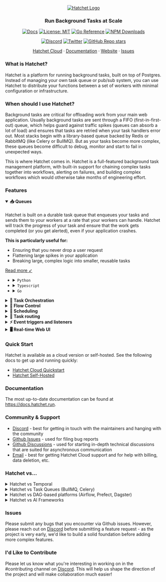 <div align="center">

<picture>
  <source media="(prefers-color-scheme: dark)" srcset="https://framerusercontent.com/images/KBMnpSO12CyE6UANhf4mhrg6na0.png?scale-down-to=200">
  <source media="(prefers-color-scheme: light)" srcset="https://framerusercontent.com/images/KBMnpSO12CyE6UANhf4mhrg6na0.png?scale-down-to=200">
  <a href ="https://hatchet.run">
	  <img alt="Hatchet Logo" src="https://framerusercontent.com/images/KBMnpSO12CyE6UANhf4mhrg6na0.png?scale-down-to=200">
  </a>
</picture>

### Run Background Tasks at Scale

[![Docs](https://img.shields.io/badge/docs-docs.hatchet.run-3F16E4)](https://docs.hatchet.run) [![License: MIT](https://img.shields.io/badge/License-MIT-purple.svg)](https://opensource.org/licenses/MIT) [![Go Reference](https://pkg.go.dev/badge/github.com/hatchet-dev/hatchet.svg)](https://pkg.go.dev/github.com/hatchet-dev/hatchet) [![NPM Downloads](https://img.shields.io/npm/dm/%40hatchet-dev%2Ftypescript-sdk)](https://www.npmjs.com/package/@hatchet-dev/typescript-sdk)

[![Discord](https://img.shields.io/discord/1088927970518909068?style=social&logo=discord)](https://hatchet.run/discord)
[![Twitter](https://img.shields.io/twitter/url/https/twitter.com/hatchet-dev.svg?style=social&label=Follow%20%40hatchet-dev)](https://twitter.com/hatchet_dev)
[![GitHub Repo stars](https://img.shields.io/github/stars/hatchet-dev/hatchet?style=social)](https://github.com/hatchet-dev/hatchet)

  <p align="center">
    <a href="https://cloud.onhatchet.run">Hatchet Cloud</a>
    ·
    <a href="https://docs.hatchet.run">Documentation</a>
    ·
    <a href="https://hatchet.run">Website</a>
    ·
    <a href="https://github.com/hatchet-dev/hatchet/issues">Issues</a>
  </p>

</div>

### What is Hatchet?

Hatchet is a platform for running background tasks, built on top of Postgres. Instead of managing your own task queue or pub/sub system, you can use Hatchet to distribute your functions between a set of workers with minimal configuration or infrastructure.

### When should I use Hatchet?

Background tasks are critical for offloading work from your main web application. Usually background tasks are sent through a FIFO (first-in-first-out) queue, which helps guard against traffic spikes (queues can absorb a lot of load) and ensures that tasks are retried when your task handlers error out. Most stacks begin with a library-based queue backed by Redis or RabbitMQ (like Celery or BullMQ). But as your tasks become more complex, these queues become difficult to debug, monitor and start to fail in unexpected ways.

This is where Hatchet comes in. Hatchet is a full-featured background task management platform, with built-in support for chaining complex tasks together into workflows, alerting on failures, and building complex workflows which would otherwise take months of engineering effort.

### Features

<details open><summary><strong>📥 Queues</strong></summary>

####

Hatchet is built on a durable task queue that enqueues your tasks and sends them to your workers at a rate that your workers can handle. Hatchet will track the progress of your task and ensure that the work gets completed (or you get alerted), even if your application crashes.

**This is particularly useful for:**

- Ensuring that you never drop a user request
- Flattening large spikes in your application
- Breaking large, complex logic into smaller, reusable tasks

[Read more ➶](https://docs.hatchet.run/home/your-first-task)

- <details>

    <summary><code>Python</code></summary>

  ```python
  # 1. Define your task input
  class SimpleInput(BaseModel):
      message: str

  # 2. Define your task using hatchet.task
  @hatchet.task(name="SimpleWorkflow", input_validator=SimpleInput)
  def simple(input: SimpleInput, ctx: Context) -> dict[str, str]:
      return {
        "transformed_message": input.message.lower(),
      }

  # 3. Register your task on your worker
  worker = hatchet.worker("test-worker", workflows=[simple])
  worker.start()

  # 4. Invoke tasks from your application
  simple.run(SimpleInput(message="Hello World!"))
  ```

  </details>

- <details>

    <summary><code>Typescript</code></summary>

  ```ts
  // 1. Define your task input
  export type SimpleInput = {
    Message: string;
  };

  // 2. Define your task using hatchet.task
  export const simple = hatchet.task({
    name: "simple",
    fn: (input: SimpleInput) => {
      return {
        TransformedMessage: input.Message.toLowerCase(),
      };
    },
  });

  // 3. Register your task on your worker
  const worker = await hatchet.worker("simple-worker", {
    workflows: [simple],
  });

  await worker.start();

  // 4. Invoke tasks from your application
  await simple.run({
    Message: "Hello World!",
  });
  ```

  </details>

- <details>

    <summary><code>Go</code></summary>

  ```go
  // 1. Define your task input
  type SimpleInput struct {
    Message string `json:"message"`
  }

  // 2. Define your task using factory.NewTask
  simple := factory.NewTask(
    create.StandaloneTask{
      Name: "simple-task",
    }, func(ctx worker.HatchetContext, input SimpleInput) (*SimpleResult, error) {
      return &SimpleResult{
        TransformedMessage: strings.ToLower(input.Message),
      }, nil
    },
    hatchet,
  )

  // 3. Register your task on your worker
  worker, err := hatchet.Worker(v1worker.WorkerOpts{
    Name: "simple-worker",
    Workflows: []workflow.WorkflowBase{
      simple,
    },
  })

  worker.StartBlocking()

  // 4. Invoke tasks from your application
  simple.Run(context.Background(), SimpleInput{Message: "Hello, World!"})
  ```

  </details>

</details>
<details><summary><strong>🎻 Task Orchestration</strong></summary>

####

Hatchet allows you to build complex workflows that can be composed of multiple tasks. For example, if you'd like to break a workload into smaller tasks, you can use Hatchet to create a fanout workflow that spawns multiple tasks in parallel.

Hatchet supports the following mechanisms for task orchestration:

- **DAGs (directed acyclic graphs)** — pre-define the shape of your work, automatically routing the outputs of a parent task to the input of a child task. [Read more ➶](https://docs.hatchet.run/home/dags)

- **Durable tasks** — these tasks are responsible for orchestrating other tasks. They store a full history of all spawned tasks, allowing you to cache intermediate results. [Read more ➶](https://docs.hatchet.run/home/durable-execution)

- <details>

    <summary><code>Python</code></summary>

  ```python
  # 1. Define a workflow (a workflow is a collection of tasks)
  simple = hatchet.workflow(name="SimpleWorkflow")

  # 2. Attach the first task to the workflow
  @simple.task()
  def task_1(input: EmptyModel, ctx: Context) -> dict[str, str]:
      print("executed task_1")
      return {"result": "task_1"}

  # 3. Attach the second task to the workflow, which executes after task_1
  @simple.task(parents=[task_1])
  def task_2(input: EmptyModel, ctx: Context) -> None:
      first_result = ctx.task_output(task_1)
      print(first_result)

  # 4. Invoke workflows from your application
  result = simple.run(input_data)
  ```

  </details>

- <details>

    <summary><code>Typescript</code></summary>

  ```ts
  // 1. Define a workflow (a workflow is a collection of tasks)
  const simple = hatchet.workflow<DagInput, DagOutput>({
    name: "simple",
  });

  // 2. Attach the first task to the workflow
  const task1 = simple.task({
    name: "task-1",
    fn: (input) => {
      return {
        result: "task-1",
      };
    },
  });

  // 3. Attach the second task to the workflow, which executes after task-1
  const task2 = simple.task({
    name: "task-2",
    parents: [task1],
    fn: (input, ctx) => {
      const firstResult = ctx.getParentOutput(task1);
      console.log(firstResult);
    },
  });

  // 4. Invoke workflows from your application
  await simple.run({ Message: "Hello World" });
  ```

  </details>

- <details>

    <summary><code>Go</code></summary>

  ```go
  // 1. Define a workflow (a workflow is a collection of tasks)
  simple := v1.WorkflowFactory[DagInput, DagOutput](
      workflow.CreateOpts[DagInput]{
          Name: "simple-workflow",
      },
      hatchet,
  )

  // 2. Attach the first task to the workflow
  const task1 = simple.Task(
      task.CreateOpts[DagInput]{
          Name: "task-1",
          Fn: func(ctx worker.HatchetContext, _ DagInput) (*SimpleOutput, error) {
              return &SimpleOutput{
                  Result: "task-1",
              }, nil
          },
      },
  );

  // 3. Attach the second task to the workflow, which executes after task-1
  const task2 = simple.Task(
      task.CreateOpts[DagInput]{
          Name: "task-2",
          Parents: []task.NamedTask{
              step1,
          },
          Fn: func(ctx worker.HatchetContext, _ DagInput) (*SimpleOutput, error) {
              return &SimpleOutput{
                  Result: "task-2",
              }, nil
          },
      },
  );

  // 4. Invoke workflows from your application
  simple.Run(ctx, DagInput{})
  ```

  </details>

</details>
<details><summary><strong>🚦 Flow Control</strong></summary>

####

Don't let busy users crash your application. With Hatchet, you can throttle execution on a per-user, per-tenant and per-queue basis, increasing system stability and limiting the impact of busy users on the rest of your system.

Hatchet supports the following flow control primitives:

- **Concurrency** — set a concurrency limit based on a dynamic concurrency key (e.g., each user can only run 10 batch jobs at a given time). [Read more ➶](https://docs.hatchet.run/home/concurrency)

- **Rate limiting** — create both global and dynamic rate limits. [Read more ➶](https://docs.hatchet.run/home/rate-limits)

- <details>

    <summary><code>Python</code></summary>

  ```python
  # limit concurrency on a per-user basis
  flow_control_workflow = hatchet.workflow(
    name="FlowControlWorkflow",
    concurrency=ConcurrencyExpression(
      expression="input.user_id",
      max_runs=5,
      limit_strategy=ConcurrencyLimitStrategy.GROUP_ROUND_ROBIN,
    ),
    input_validator=FlowControlInput,
  )

  # rate limit a task per user to 10 tasks per minute, with each task consuming 1 unit
  @flow_control_workflow.task(
      rate_limits=[
          RateLimit(
              dynamic_key="input.user_id",
              units=1,
              limit=10,
              duration=RateLimitDuration.MINUTE,
          )
      ]
  )
  def rate_limit_task(input: FlowControlInput, ctx: Context) -> None:
      print("executed rate_limit_task")
  ```

  </details>

- <details>

    <summary><code>Typescript</code></summary>

  ```ts
  // limit concurrency on a per-user basis
  flowControlWorkflow = hatchet.workflow<SimpleInput, SimpleOutput>({
    name: "ConcurrencyLimitWorkflow",
    concurrency: {
      expression: "input.userId",
      maxRuns: 5,
      limitStrategy: ConcurrencyLimitStrategy.GROUP_ROUND_ROBIN,
    },
  });

  // rate limit a task per user to 10 tasks per minute, with each task consuming 1 unit
  flowControlWorkflow.task({
    name: "rate-limit-task",
    rateLimits: [
      {
        dynamicKey: "input.userId",
        units: 1,
        limit: 10,
        duration: RateLimitDuration.MINUTE,
      },
    ],
    fn: async (input) => {
      return {
        Completed: true,
      };
    },
  });
  ```

  </details>

- <details>

    <summary><code>Go</code></summary>

  ```go
  // limit concurrency on a per-user basis
  flowControlWorkflow := factory.NewWorkflow[DagInput, DagResult](
    create.WorkflowCreateOpts[DagInput]{
      Name: "simple-dag",
      Concurrency: []*types.Concurrency{
        {
          Expression:    "input.userId",
          MaxRuns:       1,
          LimitStrategy: types.GroupRoundRobin,
        },
      },
    },
    hatchet,
  )

  // rate limit a task per user to 10 tasks per minute, with each task consuming 1 unit
  flowControlWorkflow.Task(
    create.WorkflowTask[FlowControlInput, FlowControlOutput]{
      Name: "rate-limit-task",
      RateLimits: []*types.RateLimit{
        {
          Key:            "user-rate-limit",
          KeyExpr:        "input.userId",
          Units:          1,
          LimitValueExpr: 10,
          Duration:       types.Minute,
        },
      },
    }, func(ctx worker.HatchetContext, input FlowControlInput) (interface{}, error) {
      return &SimpleOutput{
        Step: 1,
      }, nil
    },
  )
  ```

  </details>

</details>
<details><summary><strong>📅 Scheduling</strong></summary>

####

Hatchet has full support for scheduling features, including cron, one-time scheduling, and pausing execution for a time duration. This is particularly useful for:

- **Cron schedules** – run data pipelines, batch processes, or notification systems on a cron schedule [Read more ➶](https://docs.hatchet.run/home/cron-runs)
- **One-time tasks** – schedule a workflow for a specific time in the future [Read more ➶](https://docs.hatchet.run/home/scheduled-runs)
- **Durable sleep** – pause execution of a task for a specific duration [Read more ➶](https://docs.hatchet.run/home/durable-execution)

- <details>

    <summary><code>Python</code></summary>

  ```python
  tomorrow = datetime.today() + timedelta(days=1)

  # schedule a task to run tomorrow
  scheduled = simple.schedule(
    tomorrow,
    SimpleInput(message="Hello, World!")
  )

  # schedule a task to run every day at midnight
  cron = simple.cron(
    "every-day",
    "0 0 * * *",
    SimpleInput(message="Hello, World!")
  )
  ```

  </details>

- <details>

    <summary><code>Typescript</code></summary>

  ```ts
  const tomorrow = new Date(Date.now() + 1000 * 60 * 60 * 24);
  // schedule a task to run tomorrow
  const scheduled = simple.schedule(tomorrow, {
    Message: "Hello, World!",
  });

  // schedule a task to run every day at midnight
  const cron = simple.cron("every-day", "0 0 * * *", {
    Message: "Hello, World!",
  });
  ```

  </details>

- <details>

    <summary><code>Go</code></summary>

  ```go
  const tomorrow = time.Now().Add(24 * time.Hour);

  // schedule a task to run tomorrow
  simple.Schedule(ctx, tomorrow, ScheduleInput{
    Message: "Hello, World!",
  })

  // schedule a task to run every day at midnight
  simple.Cron(ctx, "every-day", "0 0 * * *", CronInput{
    Message: "Hello, World!",
  })
  ```

  </details>

</details>
<details><summary><strong>🚏 Task routing</strong></summary>

####

While the default Hatchet behavior is to implement a FIFO queue, it also supports additional scheduling mechanisms to route your tasks to the ideal worker.

- **Sticky assignment** — allows spawned tasks to prefer or require execution on the same worker. [Read more ➶](https://docs.hatchet.run/home/sticky-assignment)

- **Worker affinity** — ranks workers to discover which is best suited to handle a given task. [Read more ➶](https://docs.hatchet.run/home/worker-affinity)

- <details>

    <summary><code>Python</code></summary>

  ```python
  # create a workflow which prefers to run on the same worker, but can be
  # scheduled on any worker if the original worker is busy
  hatchet.workflow(
    name="StickyWorkflow",
    sticky=StickyStrategy.SOFT,
  )

  # create a workflow which must run on the same worker
  hatchet.workflow(
    name="StickyWorkflow",
    sticky=StickyStrategy.HARD,
  )
  ```

  </details>

- <details>

    <summary><code>Typescript</code></summary>

  ```ts
  // create a workflow which prefers to run on the same worker, but can be
  // scheduled on any worker if the original worker is busy
  hatchet.workflow({
    name: "StickyWorkflow",
    sticky: StickyStrategy.SOFT,
  });

  // create a workflow which must run on the same worker
  hatchet.workflow({
    name: "StickyWorkflow",
    sticky: StickyStrategy.HARD,
  });
  ```

  </details>

- <details>

    <summary><code>Go</code></summary>

  ```go
  // create a workflow which prefers to run on the same worker, but can be
  // scheduled on any worker if the original worker is busy
  factory.NewWorkflow[StickyInput, StickyOutput](
    create.WorkflowCreateOpts[StickyInput]{
      Name: "sticky-dag",
      StickyStrategy: types.StickyStrategy_SOFT,
    },
    hatchet,
  );

  // create a workflow which must run on the same worker
  factory.NewWorkflow[StickyInput, StickyOutput](
    create.WorkflowCreateOpts[StickyInput]{
      Name: "sticky-dag",
      StickyStrategy: types.StickyStrategy_HARD,
    },
    hatchet,
  );
  ```

  </details>

</details>
<details><summary><strong>⚡️ Event triggers and listeners</strong></summary>

####

Hatchet supports event-based architectures where tasks and workflows can pause execution while waiting for a specific external event. It supports the following features:

- **Event listening** — tasks can be paused until a specific event is triggered. [Read more ➶](https://docs.hatchet.run/home/durable-execution)
- **Event triggering** — events can trigger new workflows or steps in a workflow. [Read more ➶](https://docs.hatchet.run/home/run-on-event)

- <details>

    <summary><code>Python</code></summary>

  ```python
  # Create a task which waits for an external user event or sleeps for 10 seconds
  @dag_with_conditions.task(
    parents=[first_task],
    wait_for=[
      or_(
        SleepCondition(timedelta(seconds=10)),
        UserEventCondition(event_key="user:event"),
      )
    ]
  )
  def second_task(input: EmptyModel, ctx: Context) -> dict[str, str]:
      return {"completed": "true"}
  ```

  </details>

- <details>

    <summary><code>Typescript</code></summary>

  ```ts
  // Create a task which waits for an external user event or sleeps for 10 seconds
  dagWithConditions.task({
    name: "secondTask",
    parents: [firstTask],
    waitFor: Or({ eventKey: "user:event" }, { sleepFor: "10s" }),
    fn: async (_, ctx) => {
      return {
        Completed: true,
      };
    },
  });
  ```

  </details>

- <details>

    <summary><code>Go</code></summary>

  ```go
  // Create a task which waits for an external user event or sleeps for 10 seconds
  simple.Task(
    conditionOpts{
      Name: "Step2",
      Parents: []create.NamedTask{
        step1,
      },
      WaitFor: condition.Conditions(
        condition.UserEventCondition("user:event", "'true'"),
        condition.SleepCondition(10 * time.Second),
      ),
    }, func(ctx worker.HatchetContext, input DagWithConditionsInput) (interface{}, error) {
      // ...
    },
  );
  ```

  </details>

</details>
<details><summary><strong>🖥️ Real-time Web UI</strong></summary>

####

Hatchet comes bundled with a number of features to help you monitor your tasks, workflows, and queues.

**Real-time dashboards and metrics**

Monitor your tasks, workflows, and queues with live updates to quickly detect issues. Alerting is built in so you can respond to problems as soon as they occur.

https://github.com/user-attachments/assets/b1797540-c9da-4057-b50f-4780f52a2cb9

**Logging**

Hatchet supports logging from your tasks, allowing you to easily correlate task failures with logs in your system. No more digging through your logging service to figure out why your tasks failed.

https://github.com/user-attachments/assets/427c15cd-8842-4b54-ab2e-3b1cabc01c7b

**Alerting**

Hatchet supports Slack and email-based alerting for when your tasks fail. Alerts are real-time with adjustable alerting windows.

</details>

### Quick Start

Hatchet is available as a cloud version or self-hosted. See the following docs to get up and running quickly:

- [Hatchet Cloud Quickstart](https://docs.hatchet.run/home/hatchet-cloud-quickstart)
- [Hatchet Self-Hosted](https://docs.hatchet.run/self-hosting)

### Documentation

The most up-to-date documentation can be found at https://docs.hatchet.run.

### Community & Support

- [Discord](https://discord.gg/ZMeUafwH89) - best for getting in touch with the maintainers and hanging with the community
- [Github Issues](https://github.com/hatchet-dev/hatchet/issues) - used for filing bug reports
- [Github Discussions](https://github.com/hatchet-dev/hatchet/discussions) - used for starting in-depth technical discussions that are suited for asynchronous communication
- [Email](mailto:contact@hatchet.run) - best for getting Hatchet Cloud support and for help with billing, data deletion, etc.

### Hatchet vs...

<details>
<summary>Hatchet vs Temporal</summary>

####

Hatchet is designed to be a general-purpose task orchestration platform -- it can be used as a queue, a DAG-based orchestrator, a durable execution engine, or all three. As a result, Hatchet covers a wider array of use-cases, like multiple queueing strategies, rate limiting, DAG features, conditional triggering, streaming features, and much more.

Temporal is narrowly focused on durable execution, and supports a wider range of database backends and result stores, like Apache Cassandra, MySQL, PostgreSQL, and SQLite.

**When to use Hatchet:** when you'd like to get more control over the underlying queue logic, run DAG-based workflows, or want to simplify self-hosting by only running the Hatchet engine and Postgres.

**When to use Temporal:** when you'd like to use a non-Postgres result store, or your only workload is best suited for durable execution.

</details>

<details>

<summary>Hatchet vs Task Queues (BullMQ, Celery)</summary>

####

Hatchet is a durable task queue, meaning it persists the history of all executions (up to a retention period), which allows for easy monitoring + debugging and powers a bunch of the durability features above. This isn’t the standard behavior of Celery and BullMQ (and you need to rely on third-party UI tools which are extremely limited in functionality, like Celery Flower).

**When to use Hatchet:** when you'd like results to be persisted and observable in a UI

**When to use task queue library like BullMQ/Celery:** when you need very high throughput (>10k/s) without retention, or when you'd like to use a single library (instead of a standalone service like Hatchet) to interact with your queue.

</details>

<details>

<summary>Hatchet vs DAG-based platforms (Airflow, Prefect, Dagster)</summary>

####

These tools are usually built with data engineers in mind, and aren’t designed to run as part of a high-volume application. They’re usually higher latency and higher cost, with their primary selling point being integrations with common datastores and connectors.

**When to use Hatchet:** when you'd like to use a DAG-based framework, write your own integrations and functions, and require higher throughput (>100/s)

**When to use other DAG-based platforms:** when you'd like to use other data stores and connectors that work out of the box

</details>

<details>
<summary>Hatchet vs AI Frameworks</summary>

####

Most AI frameworks are built to run in-memory, with horizontal scaling and durability as an afterthought. While you can use an AI framework in conjunction with Hatchet, most of our users discard their AI framework and use Hatchet’s primitives to build their applications.

**When to use Hatchet:** when you'd like full control over your underlying functions and LLM calls, or you require high availability and durability for your functions.

**When to use an AI framework:** when you'd like to get started quickly with simple abstractions.

</details>

### Issues

Please submit any bugs that you encounter via Github issues. However, please reach out on [Discord](https://hatchet.run/discord) before submitting a feature request - as the project is very early, we'd like to build a solid foundation before adding more complex features.

### I'd Like to Contribute

Please let us know what you're interesting in working on in the #contributing channel on [Discord](https://discord.gg/ZMeUafwH89). This will help us shape the direction of the project and will make collaboration much easier!
